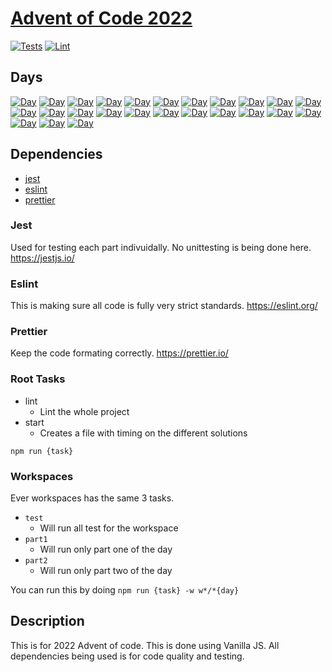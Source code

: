 # [Advent of Code 2022](https://adventofcode.com/2022)

[![Tests](https://github.com/ssmith323/advent-of-code-2022/actions/workflows/test.yml/badge.svg)](https://github.com/ssmith323/advent-of-code-2022/actions/workflows/test.yml)
[![Lint](https://github.com/ssmith323/advent-of-code-2022/actions/workflows/lint.yml/badge.svg)](https://github.com/ssmith323/advent-of-code-2022/actions/workflows/lint.yml)

## Days

[![Day](https://badgen.net/badge/01/%E2%98%85%E2%98%85/green)](workspaces/day01)
[![Day](https://badgen.net/badge/02/%E2%98%85%E2%98%85/green)](workspaces/day02)
[![Day](https://badgen.net/badge/03/%E2%98%85%E2%98%85/green)](workspaces/day03)
[![Day](https://badgen.net/badge/04/%E2%98%85%E2%98%85/green)](workspaces/day04)
[![Day](https://badgen.net/badge/05/%E2%98%85%E2%98%85/green)](workspaces/day05)
[![Day](https://badgen.net/badge/06/%E2%98%85%E2%98%85/green)](workspaces/day06)
[![Day](https://badgen.net/badge/07/%E2%98%85%E2%98%85/green)](workspaces/day07)
[![Day](https://badgen.net/badge/08/%E2%98%86%E2%98%86/gray)](workspaces/day08)
[![Day](https://badgen.net/badge/09/%E2%98%86%E2%98%86/gray)](workspaces/day09)
[![Day](https://badgen.net/badge/10/%E2%98%86%E2%98%86/gray)](workspaces/day10)
[![Day](https://badgen.net/badge/11/%E2%98%86%E2%98%86/gray)](workspaces/day11)
[![Day](https://badgen.net/badge/12/%E2%98%86%E2%98%86/gray)](workspaces/day12)
[![Day](https://badgen.net/badge/13/%E2%98%86%E2%98%86/gray)](workspaces/day13)
[![Day](https://badgen.net/badge/14/%E2%98%86%E2%98%86/gray)](workspaces/day14)
[![Day](https://badgen.net/badge/15/%E2%98%86%E2%98%86/gray)](workspaces/day15)
[![Day](https://badgen.net/badge/16/%E2%98%86%E2%98%86/gray)](workspaces/day16)
[![Day](https://badgen.net/badge/17/%E2%98%86%E2%98%86/gray)](workspaces/day17)
[![Day](https://badgen.net/badge/18/%E2%98%86%E2%98%86/gray)](workspaces/day18)
[![Day](https://badgen.net/badge/19/%E2%98%86%E2%98%86/gray)](workspaces/day19)
[![Day](https://badgen.net/badge/20/%E2%98%86%E2%98%86/gray)](workspaces/day20)
[![Day](https://badgen.net/badge/21/%E2%98%86%E2%98%86/gray)](workspaces/day21)
[![Day](https://badgen.net/badge/22/%E2%98%86%E2%98%86/gray)](workspaces/day22)
[![Day](https://badgen.net/badge/23/%E2%98%86%E2%98%86/gray)](workspaces/day23)
[![Day](https://badgen.net/badge/24/%E2%98%86%E2%98%86/gray)](workspaces/day24)
[![Day](https://badgen.net/badge/25/%E2%98%86%E2%98%86/gray)](workspaces/day25)

## Dependencies

* [jest](#jest)
* [eslint](#eslint)
* [prettier](#prettier)

### Jest

Used for testing each part indivuidally. No unittesting is being done here.
https://jestjs.io/

### Eslint

This is making sure all code is fully very strict standards.
https://eslint.org/

### Prettier

Keep the code formating correctly.
https://prettier.io/

### Root Tasks

* lint
    * Lint the whole project
* start
    * Creates a file with timing on the different solutions

`npm run {task}`

### Workspaces

Ever workspaces has the same 3 tasks.

* `test`
    * Will run all test for the workspace
* `part1`
    * Will run only part one of the day
* `part2`
    * Will run only part two of the day

You can run this by doing `npm run {task} -w w*/*{day}`

## Description

This is for 2022 Advent of code. This is done using Vanilla JS. All dependencies being used is for code quality and
testing. 


